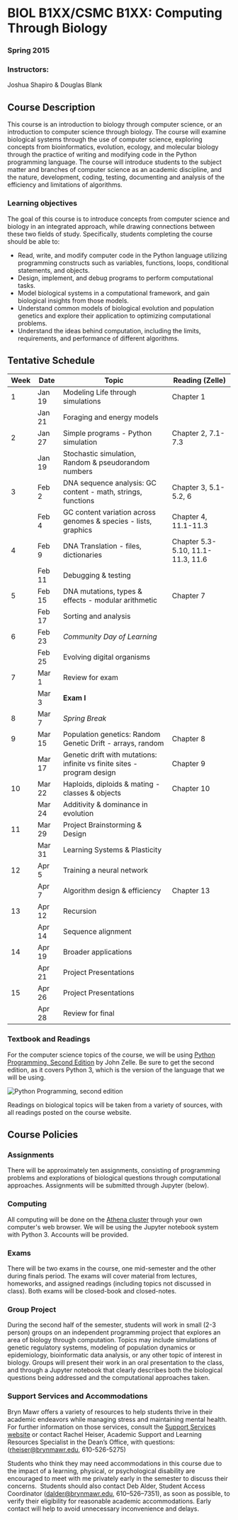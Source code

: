 # BIOL B1XX/CSMC B1XX: Computing Through Biology
### Spring 2015

### Instructors:
Joshua Shapiro & Douglas Blank

## Course Description

This course is an introduction to biology through computer science, or an introduction to computer science through biology. The course will examine biological systems through the use of computer science, exploring concepts from bioinformatics, evolution, ecology, and molecular biology through the practice of writing and modifying code in the Python programming language. The course will introduce students to the subject matter and branches of computer science as an academic discipline, and the nature, development, coding, testing, documenting and analysis of the efficiency and limitations of algorithms.

### Learning objectives
The goal of this course is to introduce concepts from computer science and biology in an integrated approach, while drawing connections between these two fields of study. Specifically, students completing the course should be able to:
 
* Read, write, and modify computer code in the Python language utilizing programming constructs such as variables, functions, loops, conditional statements, and objects. 
* Design, implement, and debug programs to perform computational tasks.
* Model biological systems in a computational framework, and gain biological insights from those models.
* Understand common models of biological evolution and population genetics and explore their application to optimizing computational problems.
* Understand the ideas behind computation, including the limits, requirements, and performance of different algorithms.


## Tentative Schedule

 Week | Date   | Topic                          |Reading (Zelle)
------|--------|--------------------------------|-------------
1     | Jan 19 | Modeling Life through simulations | Chapter 1
      | Jan 21 | Foraging and energy models        |
2     | Jan 27 | Simple programs - Python simulation  | Chapter 2, 7.1-7.3
      | Jan 19 | Stochastic simulation, Random & pseudorandom numbers | 
3     | Feb 2  | DNA sequence analysis: GC content -  math, strings, functions | Chapter 3, 5.1-5.2, 6
      | Feb 4  | GC content variation across genomes & species - lists, graphics | Chapter 4, 11.1-11.3
4     | Feb 9  | DNA Translation - files, dictionaries | Chapter 5.3-5.10, 11.1-11.3, 11.6
      | Feb 11 | Debugging & testing            |
5     | Feb 15 | DNA mutations, types & effects - modular arithmetic | Chapter 7
      | Feb 17 | Sorting and analysis           |
6     | Feb 23 | *Community Day of Learning*    |
      | Feb 25 | Evolving digital organisms     |
7     | Mar 1  | Review for exam                |
      | Mar 3  | **Exam I**                     |
8     | Mar 7  | *Spring Break*                 |
9     | Mar 15 | Population genetics: Random Genetic Drift - arrays, random  | Chapter 8 
      | Mar 17 | Genetic drift with mutations: infinite vs finite sites - program design | Chapter 9
10    | Mar 22 | Haploids, diploids & mating - classes & objects | Chapter 10
      | Mar 24 | Additivity & dominance in evolution |
11    | Mar 29 | Project Brainstorming & Design      |
      | Mar 31 | Learning Systems & Plasticity       |
12    | Apr 5  | Training a neural network           |
      | Apr 7  | Algorithm design & efficiency  | Chapter 13
13    | Apr 12 | Recursion                      |
      | Apr 14 | Sequence alignment             |
14    | Apr 19 | Broader applications           |
      | Apr 21 | Project Presentations          |
15    | Apr 26 | Project Presentations          |
      | Apr 28 | Review for final               |



### Textbook and Readings

For the computer science topics of the course, we will be using [Python Programming, Second Edition](http://mcsp.wartburg.edu/zelle/python/ppics2/index.html) by John Zelle. Be sure to get the second edition, as it covers Python 3, which is the version of the language that we will be using. 

![Python Programming, second edition](http://mcsp.wartburg.edu/zelle/python/ppics2/cover.png)

Readings on biological topics will be taken from a variety of sources, with all readings posted on the course website.

## Course Policies

###  Assignments

There will be approximately ten assignments, consisting of programming problems and explorations of biological questions through computational approaches. Assignments will be submitted through Jupyter (below).

### Computing

All computing will be done on the [Athena cluster](http://athena.brynmawr.edu/) through your own computer's web browser. We will be using the Jupyter notebook system with Python 3. Accounts will be provided.

### Exams

There will be two exams in the course, one mid-semester and the other during finals period. The exams will cover material from lectures, homeworks, and assigned readings (including topics not discussed in class). Both exams will be closed-book and closed-notes.

### Group Project

During the second half of the semester, students will work in small (2-3 person) groups on an independent programming project that explores an area of biology through computation. Topics may include  simulations of genetic regulatory systems, modeling of population dynamics or epidemiology, bioinformatic data analysis, or any other topic of interest in biology. Groups will present their work in an oral presentation to the class, and through a Jupyter notebook that clearly describes both the biological questions being addressed and the computational approaches taken.


### Support Services and Accommodations

Bryn Mawr offers a variety of resources to help students thrive in their academic endeavors while managing stress and maintaining mental health. For further information on those services, consult the [Support Services website](http://www.brynmawr.edu/academicsupport/StudentSupportServices.html) or contact Rachel Heiser, Academic Support and Learning Resources Specialist in the Dean’s Office, with questions: ([rheiser@brynmawr.edu](mailto:rheiser@brynmawr.edu), 610-526-5275) 

Students who think they may need accommodations in this course due to the impact of a learning, physical, or psychological disability are encouraged to meet with me privately early in the semester to discuss their concerns.  Students should also contact Deb Alder, Student Access Coordinator ([dalder@brynmawr.edu](mailto:rdalder@brynmawr.edu), 610–526–7351), as soon as possible, to verify their eligibility for reasonable academic accommodations.  Early contact will help to avoid unnecessary inconvenience and delays.

